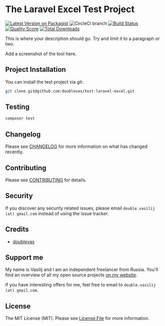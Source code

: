 # The Laravel Excel Test Project

[![Latest Version on Packagist](https://img.shields.io/packagist/v/doublevas/test-laravel-excel.svg?style=flat-square)](https://packagist.org/packages/doublevas/test-laravel-excel)
![CircleCI branch](https://img.shields.io/circleci/project/github/doublevas/test-laravel-excel/master.svg?style=flat-square)
[![Build Status](https://img.shields.io/travis/doublevas/test-laravel-excel/master.svg?style=flat-square)](https://travis-ci.org/doublevas/test-laravel-excel)
[![Quality Score](https://img.shields.io/scrutinizer/g/doublevas/test-laravel-excel.svg?style=flat-square)](https://scrutinizer-ci.com/g/doublevas/test-laravel-excel)
[![Total Downloads](https://img.shields.io/packagist/dt/doublevas/test-laravel-excel.svg?style=flat-square)](https://packagist.org/packages/doublevas/test-laravel-excel)


This is where your description should go. Try and limit it to a paragraph or two.

Add a screenshot of the tool here.

## Project Installation

You can install the test project via git:

```bash
git clone git@github.com:doublevas/test-laravel-excel.git
```

## Testing

``` bash
composer test
```

## Changelog

Please see [CHANGELOG](CHANGELOG.md) for more information on what has changed recently.

## Contributing

Please see [CONTRIBUTING](CONTRIBUTING.md) for details.

## Security

If you discover any security related issues, please email `double.vasilij (at) gmail.com` instead of using the issue tracker.

## Credits

- [doublevas](https://github.com/doublevas)

## Support me

My name is Vasilij and I am an independent freelancer from Russia. You'll find an overview of all my open source projects [on my website](https://doublevas.us.to/opensource/).

If you have interesting offers for me, feel free to email to `double.vasilij (at) gmail.com`.

## License

The MIT License (MIT). Please see [License File](LICENSE.md) for more information.

